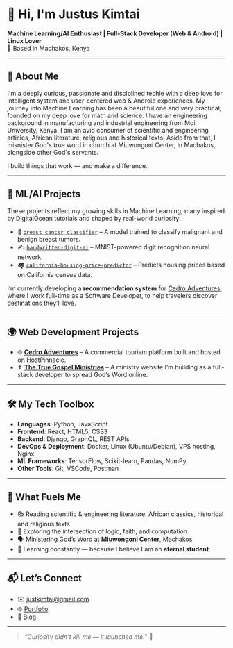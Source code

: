 # 👋 Hi, I'm Justus Kimtai

**Machine Learning/AI Enthusiast | Full-Stack Developer (Web & Android) | Linux Lover**  
📍 Based in Machakos, Kenya

---

## 🚀 About Me
I'm a deeply curious, passionate and disciplined techie with a deep love for intelligent system and user-centered web & Android experiences. My journey into Machine Learning has been a beautiful one and very practical, founded on my deep love for math and science. I have an engineering background in manufacturing and industrial engineering from Moi University, Kenya. I am an avid consumer of scientific and engineering articles, African literature, religious and historical texts. Aside from that, I misnister God's true word in church at Miuwongoni Center, in Machakos, alongside other God's servants.

I build things that work — and make a difference.

---

## 🧠 ML/AI Projects

These projects reflect my growing skills in Machine Learning, many inspired by DigitalOcean tutorials and shaped by real-world curiosity:

- 🔬 [`breast_cancer_classifier`](https://github.com/Justus-Kimutai/breast_cancer_classifier) – A model trained to classify malignant and benign breast tumors.
- ✍️ [`handwritten-digit-ai`](https://github.com/Justus-Kimutai/handwritten-digit-ai) – MNIST-powered digit recognition neural network.
- 🏘️ [`california-housing-price-predictor`](https://github.com/Justus-Kimutai/california-housing-price-predictor) – Predicts housing prices based on California census data.

I’m currently developing a **recommendation system** for [Cedro Adventures](https://www.cedroadventures.com), where I work full-time as a Software Developer, to help travelers discover destinations they’ll love.

---

## 🌍 Web Development Projects

- 🌐 [**Cedro Adventures**](https://www.cedroadventures.com) – A commercial tourism platform built and hosted on HostPinnacle.
- ✝️ [**The True Gospel Ministries**](https://thetruegospelministries.org) – A ministry website I’m building as a full-stack developer to spread God’s Word online.

---

## 🛠️ My Tech Toolbox

- **Languages**: Python, JavaScript  
- **Frontend**: React, HTML5, CSS3  
- **Backend**: Django, GraphQL, REST APIs  
- **DevOps & Deployment**: Docker, Linux (Ubuntu/Debian), VPS hosting, Nginx  
- **ML Frameworks**: TensorFlow, Scikit-learn, Pandas, NumPy  
- **Other Tools**: Git, VSCode, Postman

---

## 📖 What Fuels Me

- 📚 Reading scientific & engineering literature, African classics, historical and religious texts  
- 🧠 Exploring the intersection of logic, faith, and computation  
- 🗣️ Ministering God’s Word at **Miuwongoni Center**, Machakos  
- 🔄 Learning constantly — because I believe I am an **eternal student**.

---

## 📬 Let’s Connect

- ✉️ justkimtai@gmail.com  
- 🌐 [Portfolio](https://justuskimtai.com)  
- 💬 [Blog](https://justuskimtai/blogs)

---

> _“Curiosity didn’t kill me — it launched me.”_ 🚀

